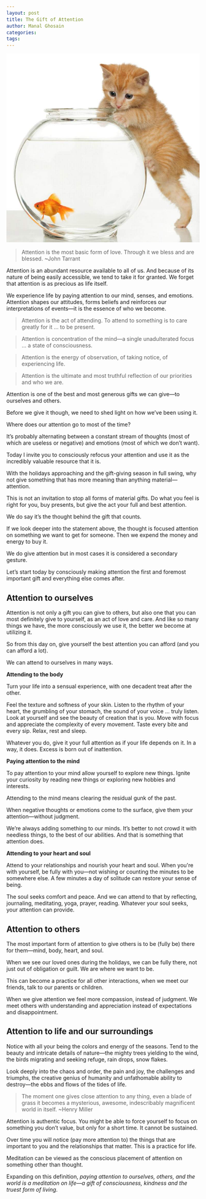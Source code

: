 ```yaml
---
layout: post
title: The Gift of Attention
author: Manal Ghosain
categories:
tags:
---
```


![Cat looking at a fish bowl](/images/cat.jpg)

> Attention is the most basic form of love. Through it we bless and are blessed. ~John Tarrant

Attention is an abundant resource available to all of us. And because of its nature of being easily accessible, we tend to take it for granted. We forget that attention is as precious as life itself. 

We experience life by paying attention to our mind, senses, and emotions. Attention shapes our attitudes, forms beliefs and reinforces our interpretations of events—it is the essence of who we become. 

> Attention is the act of attending. To attend to something is to care greatly for it … to be present. 

> Attention is concentration of the mind—a single unadulterated focus … a state of consciousness. 

> Attention is the energy of observation, of taking notice, of experiencing life. 

> Attention is the ultimate and most truthful reflection of our priorities and who we are.

Attention is one of the best and most generous gifts we can give—to ourselves and others.

Before we give it though, we need to shed light on how we’ve been using it.

Where does our attention go to most of the time?

It’s probably alternating between a constant stream of thoughts (most of which are useless or negative) and emotions (most of which we don’t want).

Today I invite you to consciously refocus your attention and use it as the incredibly valuable resource that it is.

With the holidays approaching and the gift-giving season in full swing, why not give something that has more meaning than anything material—attention.

This is not an invitation to stop all forms of material gifts. Do what you feel is right for you, buy presents, but give the act your full and best attention.

We do say it’s the thought behind the gift that counts.

If we look deeper into the statement above, the thought is focused attention on something we want to get for someone. Then we expend the money and energy to buy it.

We do give attention but in most cases it is considered a secondary gesture.

Let’s start today by consciously making attention the first and foremost important gift and everything else comes after.

## Attention to ourselves

Attention is not only a gift you can give to others, but also one that you can most definitely give to yourself, as an act of love and care. And like so many things we have, the more consciously we use it, the better we become at utilizing it.

So from this day on, give yourself the best attention you can afford (and you can afford a lot).

We can attend to ourselves in many ways.

**Attending to the body** 

Turn your life into a sensual experience, with one decadent treat after the other.

Feel the texture and softness of your skin. Listen to the rhythm of your heart, the grumbling of your stomach, the sound of your voice … truly listen. Look at yourself and see the beauty of creation that is you. Move with focus and appreciate the complexity of every movement. Taste every bite and every sip. Relax, rest and sleep.

Whatever you do, give it your full attention as if your life depends on it. In a way, it does. Excess is born out of inattention.

**Paying attention to the mind** 

To pay attention to your mind allow yourself to explore new things. Ignite your curiosity by reading new things or exploring new hobbies and interests.

Attending to the mind means clearing the residual gunk of the past.

When negative thoughts or emotions come to the surface, give them your attention—without judgment.

We’re always adding something to our minds. It’s better to not crowd it with needless things, to the best of our abilities. And that is something that attention does.

**Attending to your heart and soul** 

Attend to your relationships and nourish your heart and soul. When you're with yourself, be fully with you—not wishing or counting the minutes to be somewhere else. A few minutes a day of solitude can restore your sense of being. 

The soul seeks comfort and peace. And we can attend to that by reflecting, journaling, meditating, yoga, prayer, reading. Whatever your soul seeks, your attention can provide. 

## Attention to others

The most important form of attention to give others is to be (fully be) there for them—mind, body, heart, and soul.

When we see our loved ones during the holidays, we can be fully there, not just out of obligation or guilt. We are where we want to be.

This can become a practice for all other interactions, when we meet our friends, talk to our parents or children.

When we give attention we feel more compassion, instead of judgment. We meet others with understanding and appreciation instead of expectations and disappointment.

## Attention to life and our surroundings

Notice with all your being the colors and energy of the seasons. Tend to the beauty and intricate details of nature—the mighty trees yielding to the wind, the birds migrating and seeking refuge, rain drops, snow flakes. 

Look deeply into the chaos and order, the pain and joy, the challenges and triumphs, the creative genius of humanity and unfathomable ability to destroy—the ebbs and flows of the tides of life. 

> The moment one gives close attention to any thing, even a blade of grass it becomes a mysterious, awesome, indescribably magnificent world in itself. ~Henry Miller

Attention is authentic focus. You might be able to force yourself to focus on something you don’t value, but only for a short time. It cannot be sustained. 

Over time you will notice (pay more attention to) the things that are important to you and the relationships that matter. This is a practice for life. 

Meditation can be viewed as the conscious placement of attention on something other than thought. 

Expanding on this definition, *paying attention to ourselves, others, and the world is a meditation on life—a gift of consciousness, kindness and the truest form of living*.